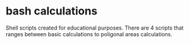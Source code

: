 # bash calculations
 Shell scripts created for educational purposes. There are 4 scripts that ranges between basic calculations to poligonal areas calculations.
